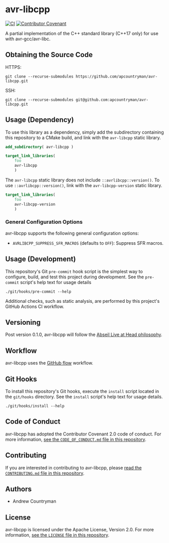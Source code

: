 # avr-libcpp

[![CI](https://github.com/apcountryman/avr-libcpp/actions/workflows/ci.yml/badge.svg)](https://github.com/apcountryman/avr-libcpp/actions/workflows/ci.yml)
[![Contributor Covenant](https://img.shields.io/badge/Contributor%20Covenant-2.0-4baaaa.svg)](CODE_OF_CONDUCT.md)

A partial implementation of the C++ standard library (C++17 only) for use with
avr-gcc/avr-libc.

## Obtaining the Source Code

HTTPS:
```shell
git clone --recurse-submodules https://github.com/apcountryman/avr-libcpp.git
```
SSH:
```shell
git clone --recurse-submodules git@github.com:apcountryman/avr-libcpp.git
```

## Usage (Dependency)

To use this library as a dependency, simply add the subdirectory containing this
repository to a CMake build, and link with the `avr-libcpp` static library.
```cmake
add_subdirectory( avr-libcpp )
```
```cmake
target_link_libraries(
    foo
    avr-libcpp
    )
```

The `avr-libcpp` static library does not include `::avrlibcpp::version()`.
To use `::avrlibcpp::version()`, link with the `avr-libcpp-version` static library.
```cmake
target_link_libraries(
    foo
    avr-libcpp-version
    )
```

### General Configuration Options

avr-libcpp supports the following general configuration options:
- `AVRLIBCPP_SUPPRESS_SFR_MACROS` (defaults to `OFF`): Suppress SFR macros.


## Usage (Development)

This repository's Git `pre-commit` hook script is the simplest way to configure, build,
and test this project during development.
See the `pre-commit` script's help text for usage details
```shell
./git/hooks/pre-commit --help
```

Additional checks, such as static analysis, are performed by this project's GitHub Actions
CI workflow.

## Versioning

Post version 0.1.0, avr-libcpp will follow the [Abseil Live at Head
philosophy](https://abseil.io/about/philosophy).

## Workflow

avr-libcpp uses the [GitHub flow](https://guides.github.com/introduction/flow/) workflow.

## Git Hooks

To install this repository's Git hooks, execute the `install` script located in the
`git/hooks` directory.
See the `install` script's help text for usage details.
```shell
./git/hooks/install --help
```

## Code of Conduct

avr-libcpp has adopted the Contributor Covenant 2.0 code of conduct.
For more information, [see the `CODE_OF_CONDUCT.md` file in this
repository](CODE_OF_CONDUCT.md).

## Contributing

If you are interested in contributing to avr-libcpp, please [read the `CONTRIBUTING.md`
file in this repository](CONTRIBUTING.md).

## Authors

- Andrew Countryman

## License

avr-libcpp is licensed under the Apache License, Version 2.0.
For more information, [see the `LICENSE` file in this repository](LICENSE).
